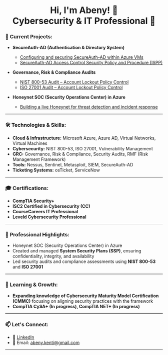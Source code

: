 <h1 align="center">Hi, I'm Abeny! 👋 <br/>Cybersecurity & IT Professional 🚀</h1> 

### 🚀 **Current Projects:**
- **SecureAuth-AD (Authentication & Directory System)**
  - [Configuring and securing SecureAuth-AD within Azure VMs](https://github.com/abenykenti/Azure-Active-Directory.git)
  - [SecureAuth-AD Access Control Security Policy and Procedure (ISPP)](https://github.com/abenykenti/SecureAuth-AD-Access-Control-Policies-and-Procedures.git)
- **Governance, Risk & Compliance Audits**
  
  - [NIST 800-53 Audit – Account Lockout Policy Control]()
  - [ISO 27001 Audit – Account Lockout Policy Control]()


- **Honeynet SOC (Security Operations Center) in Azure**
  - [Building a live Honeynet for threat detection and incident response](https://github.com/abenykenti/Azure-Honeynet-SOC.git)
---

### 🛠 **Technologies & Skills:**
- **Cloud & Infrastructure:** Microsoft Azure, Azure AD, Virtual Networks, Virtual Machines  
- **Cybersecurity:** NIST 800-53, ISO 27001, Vulnerability Management  
- **GRC:** Governance, Risk & Compliance, Security Audits, RMF (Risk Management Framework)  
- **Tools:** Nessus, Sentinel, Metasploit, SIEM, SecureAuth-AD  
- **Ticketing Systems:** osTicket, ServiceNow  

---

### 🎓 **Certifications:**
- **CompTIA Security+**
- **ISC2 Certified in Cybersecurity (CC)**
- **CourseCareers IT Professional**
- **Leveld Cybersecurity Professional** 
---

### 💼 **Professional Highlights:**

- Honeynet SOC (Security Operations Center) in Azure
- Created and managed **System Security Plans (SSP)**, ensuring confidentiality, integrity, and availability 
- Led security audits and compliance assessments using **NIST 800-53** and **ISO 27001**

---

### 🌱 **Learning & Growth:**
- **Expanding knowledge of Cybersecurity Maturity Model Certification (CMMC)** focusing on aligning security practices with the framework
- **CompTIA CySA+ (In progress), CompTIA NET+ (In progress)**
---

### 📫 **Let's Connect:**
- 💼 [LinkedIn](https://www.linkedin.com/in/your-profile)
- 📧 Email: [abeny.kenti@gmail.com](mailto:abeny.kenti@gmail.com)

---
